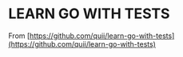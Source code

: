 # LEARN GO WITH TESTS

From [https://github.com/quii/learn-go-with-tests](https://github.com/quii/learn-go-with-tests)